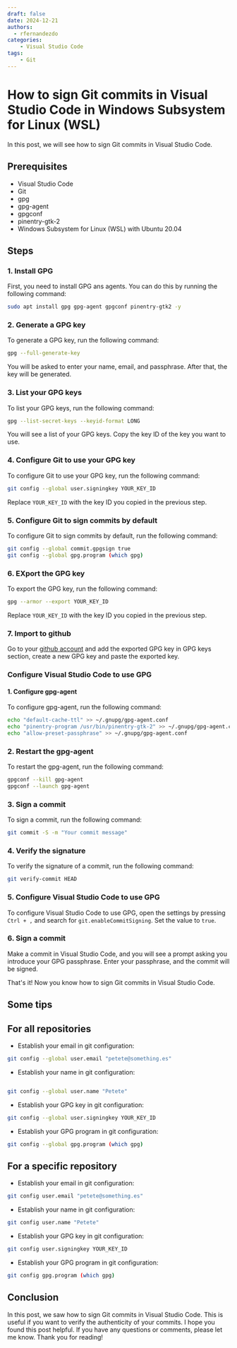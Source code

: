 ```yaml
---
draft: false
date: 2024-12-21
authors:
  - rfernandezdo
categories:
    - Visual Studio Code
tags:
    - Git
---
```

# How to sign Git commits in Visual Studio Code in Windows Subsystem for Linux (WSL)

In this post, we will see how to sign Git commits in Visual Studio Code.

## Prerequisites

- Visual Studio Code
- Git
- gpg
- gpg-agent
- gpgconf
- pinentry-gtk-2
- Windows Subsystem for Linux (WSL) with Ubuntu 20.04

## Steps

### 1. Install GPG

First, you need to install GPG ans agents. You can do this by running the following command:

```bash
sudo apt install gpg gpg-agent gpgconf pinentry-gtk2 -y
```

### 2. Generate a GPG key

To generate a GPG key, run the following command:

```bash
gpg --full-generate-key
```

You will be asked to enter your name, email, and passphrase. After that, the key will be generated.

### 3. List your GPG keys

To list your GPG keys, run the following command:

```bash
gpg --list-secret-keys --keyid-format LONG
```

You will see a list of your GPG keys. Copy the key ID of the key you want to use.

### 4. Configure Git to use your GPG key

To configure Git to use your GPG key, run the following command:

```bash
git config --global user.signingkey YOUR_KEY_ID
```

Replace `YOUR_KEY_ID` with the key ID you copied in the previous step.

### 5. Configure Git to sign commits by default

To configure Git to sign commits by default, run the following command:

```bash
git config --global commit.gpgsign true
git config --global gpg.program (which gpg)
```

### 6. EXport the GPG key 

To export the GPG key, run the following command:

```bash
gpg --armor --export YOUR_KEY_ID
```

Replace `YOUR_KEY_ID` with the key ID you copied in the previous step.

### 7. Import to github

Go to your [github account](https://github.com/settings/keys) and add the exported GPG key in GPG keys section, create a new GPG key and paste the exported key.

### Configure Visual Studio Code to use GPG

#### 1. Configure gpg-agent

To configure gpg-agent, run the following command:

```bash
echo "default-cache-ttl" >> ~/.gnupg/gpg-agent.conf
echo "pinentry-program /usr/bin/pinentry-gtk-2" >> ~/.gnupg/gpg-agent.conf
echo "allow-preset-passphrase" >> ~/.gnupg/gpg-agent.conf
```

### 2. Restart the gpg-agent

To restart the gpg-agent, run the following command:

```bash
gpgconf --kill gpg-agent
gpgconf --launch gpg-agent
```

### 3. Sign a commit

To sign a commit, run the following command:

```bash
git commit -S -m "Your commit message"
```

### 4. Verify the signature

To verify the signature of a commit, run the following command:

```bash
git verify-commit HEAD
```

### 5. Configure Visual Studio Code to use GPG

To configure Visual Studio Code to use GPG, open the settings by pressing `Ctrl + ,` and search for `git.enableCommitSigning`. Set the value to `true`.

### 6. Sign a commit

Make a commit in Visual Studio Code, and you will see a prompt asking you introduce your GPG passphrase. Enter your passphrase, and the commit will be signed.

That's it! Now you know how to sign Git commits in Visual Studio Code.

## Some tips

## For all repositories

- Establish your email in git configuration:

```bash
git config --global user.email "petete@something.es"
```

- Establish your name in git configuration:

```bash

git config --global user.name "Petete"
```

- Establish your GPG key in git configuration:

```bash
git config --global user.signingkey YOUR_KEY_ID
```

- Establish your GPG program in git configuration:

```bash
git config --global gpg.program (which gpg)
```

## For a specific repository

- Establish your email in git configuration:

```bash
git config user.email "petete@something.es"
```

- Establish your name in git configuration:

```bash
git config user.name "Petete"
```

- Establish your GPG key in git configuration:

```bash
git config user.signingkey YOUR_KEY_ID
```

- Establish your GPG program in git configuration:

```bash
git config gpg.program (which gpg)
```


## Conclusion

In this post, we saw how to sign Git commits in Visual Studio Code. This is useful if you want to verify the authenticity of your commits. I hope you found this post helpful. If you have any questions or comments, please let me know. Thank you for reading!





